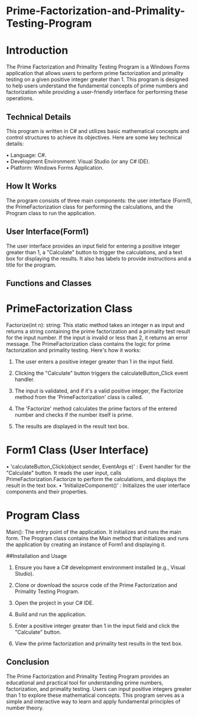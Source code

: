 # Prime-Factorization-and-Primality-Testing-Program

# Introduction
The Prime Factorization and Primality Testing Program is a Windows Forms application that allows users to perform prime factorization and primality testing on a given positive integer greater than 1. This program is designed to help users understand the fundamental concepts of prime numbers and factorization while providing a user-friendly interface for performing these operations.

## Technical Details
This program is written in C# and utilizes basic mathematical concepts and control structures to achieve its objectives. Here are some key technical details:

• Language: C#.<br />
• Development Environment: Visual Studio (or any C# IDE).<br />
• Platform: Windows Forms Application.<br />

## How It Works
The program consists of three main components: the user interface (Form1), the PrimeFactorization class for performing the calculations, and the Program class to run the application.

## User Interface(Form1)
The user interface provides an input field for entering a positive integer greater than 1, a "Calculate" button to trigger the calculations, and a text box for displaying the results. It also has labels to provide instructions and a title for the program.

## Functions and Classes
# PrimeFactorization Class
Factorize(int n): string: This static method takes an integer n as input and returns a string containing the prime factorization and a primality test result for the input number. If the input is invalid or less than 2, it returns an error message.
The PrimeFactorization class contains the logic for prime factorization and primality testing. Here's how it works:

1. The user enters a positive integer greater than 1 in the input field.

2. Clicking the "Calculate" button triggers the calculateButton_Click event handler.

3. The input is validated, and if it's a valid positive integer, the Factorize method from the 'PrimeFactorization' class is called.

4. The 'Factorize' method calculates the prime factors of the entered number and checks if the number itself is prime.

5. The results are displayed in the result text box.

# Form1 Class (User Interface)
• 'calculateButton_Click(object sender, EventArgs e)' : Event handler for the "Calculate" button. It reads the user input, calls PrimeFactorization.Factorize to perform the calculations, and displays the result in the text box.
• 'InitializeComponent()' : Initializes the user interface components and their properties.

# Program Class
Main(): The entry point of the application. It initializes and runs the main form.
The Program class contains the Main method that initializes and runs the application by creating an instance of Form1 and displaying it.

##Installation and Usage
1. Ensure you have a C# development environment installed (e.g., Visual Studio).

2. Clone or download the source code of the Prime Factorization and Primality Testing Program.

3. Open the project in your C# IDE.

4. Build and run the application.

5. Enter a positive integer greater than 1 in the input field and click the "Calculate" button.

6. View the prime factorization and primality test results in the text box.

## Conclusion
The Prime Factorization and Primality Testing Program provides an educational and practical tool for understanding prime numbers, factorization, and primality testing. Users can input positive integers greater than 1 to explore these mathematical concepts. This program serves as a simple and interactive way to learn and apply fundamental principles of number theory.
